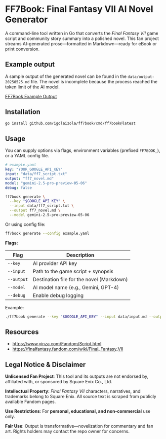 # FF7Book: Final Fantasy VII AI Novel Generator

A command-line tool written in Go that converts the _Final Fantasy VII_ game script and community story summary into a polished novel.
This fan project streams AI-generated prose—formatted in Markdown—ready for eBook or print conversion.

## Example output

A sample output of the generated novel can be found in the `data/output-20250525.md` file.
The novel is incomplete because the process reached the token limit of the AI model.

[FF7Book Example Output](data/output-20250525.md)

## Installation

```bash
go install github.com/igolaizola/ff7book/cmd/ff7book@latest
```

## Usage

You can supply options via flags, environment variables (prefixed `FF7BOOK_`), or a YAML config file.

```yaml
# example.yaml
key: "YOUR_GOOGLE_API_KEY"
input: "data/ff7_script.txt"
output: "ff7_novel.md"
model: "gemini-2.5-pro-preview-05-06"
debug: false
```

```bash
ff7book generate \
  --key "$GOOGLE_API_KEY" \
  --input data/ff7_script.txt \
  --output ff7_novel.md \
  --model gemini-2.5-pro-preview-05-06
```

Or using config file:

```bash
ff7book generate --config example.yaml
```

**Flags:**

| Flag       | Description                               |
| ---------- | ----------------------------------------- |
| `--key`    | AI provider API key                       |
| `--input`  | Path to the game script + synopsis        |
| `--output` | Destination file for the novel (Markdown) |
| `--model`  | AI model name (e.g., Gemini, GPT-4)       |
| `--debug`  | Enable debug logging                      |

Example:

```bash
./ff7book generate --key "$GOOGLE_API_KEY" --input data/input.md --output ff7-novel.md
```

## Resources

- https://www.yinza.com/Fandom/Script.html
- https://finalfantasy.fandom.com/wiki/Final_Fantasy_VII

## Legal Notice & Disclaimer

**Unlicensed Fan Project**: This tool and its outputs are not endorsed by, affiliated with, or sponsored by Square Enix Co., Ltd.

**Intellectual Property**: _Final Fantasy VII_ characters, narratives, and trademarks belong to Square Enix. All source text is scraped from publicly available Fandom pages.

**Use Restrictions**: For **personal, educational, and non-commercial** use only.

**Fair Use**: Output is transformative—novelization for commentary and fan art. Rights holders may contact the repo owner for concerns.
